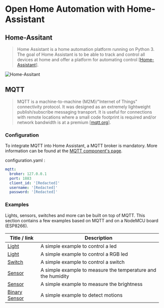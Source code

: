 # Open Home Automation with Home-Assistant
## Home-Assitant
> Home Assistant is a home automation platform running on Python 3. The goal of Home Assistant is to be able to track and control all devices at home and offer a platform for automating control [[Home-Assistant](https://github.com/home-assistant/home-assistant)].

![Home-Assitant](https://github.com/home-assistant/home-assistant/blob/dev/docs/screenshots.png)

## MQTT
> MQTT is a machine-to-machine (M2M)/"Internet of Things" connectivity protocol. It was designed as an extremely lightweight publish/subscribe messaging transport. It is useful for connections with remote locations where a small code footprint is required and/or network bandwidth is at a premium [[mqtt.org](http://mqtt.org)].

### Configuration
To integrate MQTT into Home Assistant, a MQTT broker is mandatory. More information can be found at the [MQTT component's page](https://home-assistant.io/components/mqtt/).

configuration.yaml :
```yaml
mqtt:
  broker: 127.0.0.1
  port: 1883
  client_id: '[Redacted]'
  username: '[Redacted]'
  password: '[Redacted]'
```

### Examples
Lights, sensors, switches and more can be built on top of MQTT. This section contains a few examples based on MQTT and on a NodeMCU board (ESP8266).

| Title / link     								| Description        											| 
|-----------------------------------------------|---------------------------------------------------------------|
| [Light](/ha_mqtt_light)     					| A simple example to control a led     						|
| [Light](/ha_mqtt_rgb_light) 					| A simple example to control a RGB led 				  	    |
| [Switch](/ha_mqtt_switch)   					| A simple example to control a switch  					 	| 
| [Sensor](/ha_mqtt_sensor_dht22) 				| A simple example to measure the temperature and the humidity  |
| [Sensor](/ha_mqtt_sensor_photocell) 			| A simple example to measure the brightness 					|
| [Binary Sensor](/ha_mqtt_binary_sensor_pir) 	| A simple example to detect motions 							|